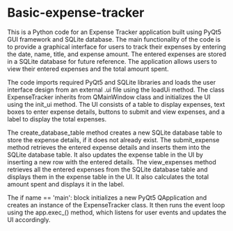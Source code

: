 # Basic-expense-tracker
This is a Python code for an Expense Tracker application built using PyQt5 GUI framework and SQLite database. The main functionality of the code is to provide a graphical interface for users to track their expenses by entering the date, name, title, and expense amount. The entered expenses are stored in a SQLite database for future reference. The application allows users to view their entered expenses and the total amount spent.

The code imports required PyQt5 and SQLite libraries and loads the user interface design from an external .ui file using the loadUi method. The class ExpenseTracker inherits from QMainWindow class and initializes the UI using the init_ui method. The UI consists of a table to display expenses, text boxes to enter expense details, buttons to submit and view expenses, and a label to display the total expenses.

The create_database_table method creates a new SQLite database table to store the expense details, if it does not already exist. The submit_expense method retrieves the entered expense details and inserts them into the SQLite database table. It also updates the expense table in the UI by inserting a new row with the entered details. The view_expenses method retrieves all the entered expenses from the SQLite database table and displays them in the expense table in the UI. It also calculates the total amount spent and displays it in the label.

The if name == 'main': block initializes a new PyQt5 QApplication and creates an instance of the ExpenseTracker class. It then runs the event loop using the app.exec_() method, which listens for user events and updates the UI accordingly.
